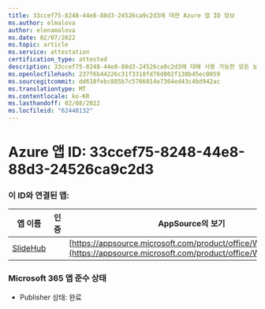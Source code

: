 ```yaml
---
title: 33ccef75-8248-44e8-88d3-24526ca9c2d3에 대한 Azure 앱 ID 정보
ms.author: elmalova
author: elenamalova
ms.date: 02/07/2022
ms.topic: article
ms.service: attestation
certification_type: attested
description: 33ccef75-8248-44e8-88d3-24526ca9c2d3에 대해 사용 가능한 모든 보안 및 규정 준수 정보입니다.
ms.openlocfilehash: 237f6b44226c31f3318fd76d802f138b45ec0059
ms.sourcegitcommit: dd610febc885b7c5766014e7364ed43c4bd942ac
ms.translationtype: MT
ms.contentlocale: ko-KR
ms.lasthandoff: 02/08/2022
ms.locfileid: "62448132"
---
```

# <a name="azure-app-id-33ccef75-8248-44e8-88d3-24526ca9c2d3"></a>Azure 앱 ID: 33ccef75-8248-44e8-88d3-24526ca9c2d3


### <a name="apps-associated-with-this-id"></a>이 ID와 연결된 앱:
| **앱 이름** | **인증** | **AppSource의 보기** |
|--------------|---------------|-----------------------|
| [SlideHub](https://docs.microsoft.com/microsoft-365-app-certification/forward/WA200001625) |  | [https://appsource.microsoft.com/product/office/WA200001625](https://appsource.microsoft.com/product/office/WA200001625) |

### <a name="microsoft-365-app-compliance-status"></a>Microsoft 365 앱 준수 상태
- Publisher 상태: 완료
